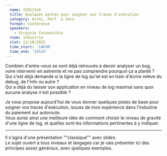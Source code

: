 ```yaml
---
  name: 23d1t3s6
  title: Quelques pistes pour soigner ses traces d'exécution
  category: Archi, Perf  & Sécu
  format: Conférence
  speakers: 
    - Virginie Casavecchia
  room: Industrie
  slot: 12/10/2023
  time_start: '14h30'
  time_end: '15h15'
---
```

Combien d'entre-vous se sont déjà retrouvés à devoir analyser un bug, voire intervenir en astreinte et ne pas comprendre pourquoi ça a planté ?  
Qui s'est déjà demandé si la ligne de log qu'iel est en train d'écrire relève du debug, de l'info ou autre ?  
Qui a déjà du laisser son application en niveau de log maximal sans quoi aucune analyse n'est possible ?  
  
Je vous propose aujourd'hui de vous donner quelques pistes de base pour soigner vos traces d'exécution, issues de mon expérience dans l'industrie du paiement sur autoroute.  
Vous aurez ainsi une meilleure idée de comment choisir le niveau de gravité d'une ligne de log, et quelles sont les informations pertinentes à y indiquer.

---

Il s'agira d'une présentation ""classique"" avec slides.  
Le sujet ouvert à tous niveaux et langages car je vais présenter ici des principes assez généraux, avec quelques exemples.
